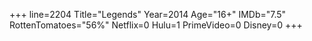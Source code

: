 +++
line=2204
Title="Legends"
Year=2014
Age="16+"
IMDb="7.5"
RottenTomatoes="56%"
Netflix=0
Hulu=1
PrimeVideo=0
Disney=0
+++

